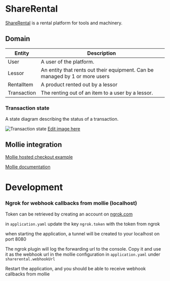 # ShareRental

[ShareRental](www.sharerental.nl) is a rental platform for tools and machinery.

## Domain

| Entity      | Description                                                                 |
|-------------|-----------------------------------------------------------------------------|
| User        | A user of the platform.                                                     |
| Lessor      | An entity that rents out their equipment. Can be managed by 1 or more users |
| RentalItem  | A product rented out by a lessor                                            |
| Transaction | The renting out of an item to a user by a lessor.                           |

### Transaction state

A state diagram describing the status of a transaction.

![Transaction state](https://www.plantuml.com/plantuml/png/VP11QmCX48Nl-olcNCWVy50YPW_29jd3zj9IYd6dD5JNHST3_dsrH8bDoUqnxtsFcTa6KfwYDTtRqpjiDiyW3tAIV92l_QwxqS10U5I4Cvmku74Xz8sVq97BtT-Pu0VH3qCgoow3KPr_6-WBIqisSfGBqO_JDTconMB0jSQLi7OO3C7v6cYngXW8jMWqvWvy42dx_HkP8m8veBD55mbE-EaymgekDa7jEiVzEFJvhgeOx9N_JYqgW7PsDNXtKGtNptuSNwQkYEiZoTqYMrpcQCqF)
[Edit image here](https://www.plantuml.com/plantuml/uml/TP11QmCX48Nl-olcNCWVy50YPW_29jd3zj9IYd6dD5JNHST3_dsrH8a9kJryttlEp3QGyXIjwJvUFc6pUGLva9FaWtplTzsD1WR2eoASuNG1ZmkXR_mK7RdStRy9VX3zCAIox38OrVc_WNwmj6GZero8VfokP9ij5WEkDQw4jSDW2CvNe8rLnK2eHQCn3y6dI9dl2J971790Puik4fpmstc4LLri2hNZ7FVZqEUzgcAmL_utjQW0sjdL83t-Mk1osQ_ZszGLSJqakTjTjhZCqPe_)

## Mollie integration

[Mollie hosted checkout example](https://demo.mollie.com/en/one-off-payments/?name=ShareRental&methods=IDCCPPBTBCGIPRKBBPPS)

[Mollie documentation](https://docs.mollie.com/payments/accepting-payments)

# Development

### Ngrok for webhook callbacks from mollie (localhost)

Token can be retrieved by creating an account on [ngrok.com](https://dashboard.ngrok.com/)

in `application.yaml` update the key `ngrok.token` with the token from ngrok

when starting the application, a tunnel will be created to your localhost on port 8080

The ngrok plugin will log the forwarding url to the console. Copy it and use it as the webhook url in the mollie configuration in `application.yaml` under `sharerental.webhookUrl`

Restart the application, and you should be able to receive webhook callbacks from mollie